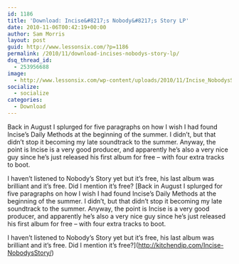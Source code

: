 ```yaml
---
id: 1186
title: 'Download: Incise&#8217;s Nobody&#8217;s Story LP'
date: 2010-11-06T00:42:19+00:00
author: Sam Morris
layout: post
guid: http://www.lessonsix.com/?p=1186
permalink: /2010/11/download-incises-nobodys-story-lp/
dsq_thread_id:
  - 253956688
image:
  - http://www.lessonsix.com/wp-content/uploads/2010/11/Incise_NobodysStory.jpg
socialize:
  - socialize
categories:
  - Download
---
```

Back in August I splurged for five paragraphs on how I wish I had found Incise&#8217;s Daily Methods at the beginning of the summer. I didn&#8217;t, but that didn&#8217;t stop it becoming my late soundtrack to the summer. Anyway, the point is Incise is a very good producer, and apparently he&#8217;s also a very nice guy since he&#8217;s just released his first album for free &#8211; with four extra tracks to boot.

I haven&#8217;t listened to Nobody&#8217;s Story yet but it&#8217;s free, his last album was brilliant and it&#8217;s free. Did I mention it&#8217;s free? [Back in August I splurged for five paragraphs on how I wish I had found Incise&#8217;s Daily Methods at the beginning of the summer. I didn&#8217;t, but that didn&#8217;t stop it becoming my late soundtrack to the summer. Anyway, the point is Incise is a very good producer, and apparently he&#8217;s also a very nice guy since he&#8217;s just released his first album for free &#8211; with four extra tracks to boot.

I haven&#8217;t listened to Nobody&#8217;s Story yet but it&#8217;s free, his last album was brilliant and it&#8217;s free. Did I mention it&#8217;s free?](http://kitchendip.com/Incise-NobodysStory/)